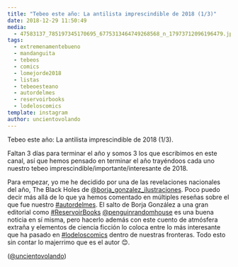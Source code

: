 ```yaml
---
title: "Tebeo este año: La antilista imprescindible de 2018 (1/3)"
date: 2018-12-29 11:50:49
media: 
  - 47583137_785197345170695_6775313464749268568_n_17973712096196479.jpg
tags: 
  - extremenamentebueno
  - mandanguita
  - tebeos
  - comics
  - lomejorde2018
  - listas
  - tebeoesteano
  - autordelmes
  - reservoirbooks
  - lodeloscomics
template: instagram
author: uncientovolando
---
```


Tebeo este año: La antilista imprescindible de 2018 (1/3).


Faltan 3 días para terminar el año y somos 3 los que escribimos en este canal, así que hemos pensado en terminar el año trayéndoos cada uno nuestro tebeo imprescindible/importante/interesante de 2018.


Para empezar, yo me he decidido por una de las revelaciones nacionales del año, The Black Holes de [@borja_gonzalez_ilustraciones](https://instagram.com/borja_gonzalez_ilustraciones). Poco puedo decir más allá de lo que ya hemos comentado en múltiples reseñas sobre el que fue nuestro [#autordelmes](/tags/autordelmes). El salto de Borja González a una gran editorial como [#ReservoirBooks](/tags/reservoirbooks) [@penguinrandomhouse](https://instagram.com/penguinrandomhouse) es una buena noticia en sí misma, pero hacerlo además con este cuento de atmósfera extraña y elementos de ciencia ficción lo coloca entre lo más interesante que ha pasado en [#lodeloscomics](/tags/lodeloscomics) dentro de nuestras fronteras. Todo esto sin contar lo majerrimo que es el autor 😊.


([@uncientovolando](https://instagram.com/uncientovolando))

